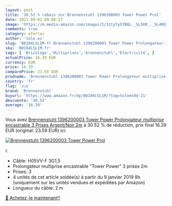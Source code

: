 ```yaml
---
layout: post
title: '30.52 % rabais sur Brennenstuhl 1396200003 Tower Power Prol'
date: 2021-09-02 09:08:27
image: 'https://m.media-amazon.com/images/I/31tyYy5TB8L._SL500_._SL400_.jpg'
comments: true
category: ofertas
author: 'tole.es'
slug: 'B0104LSLIM-fr Brennenstuhl 1396200003 Tower Power Prolongateur...'
sku: 'B0104LSLIM-fr'
tags: [ 'Bricolage','Multiprises','brennenstuhl','Électricité', ]
actualPrice: 16.39 EUR
currency: EUR
price: 16.39
comparePrice: 23.59 EUR
prodname: 'Brennenstuhl 1396200003 Tower Power Prolongateur multiprise encastrable 3 Prises  Argent/Noir  2m'
country: 'fr'
flag: '🇫🇷'
brand: 'Brennenstuhl'
buyurl: 'https://www.amazon.fr/dp/B0104LSLIM/?tag=tolees0d-21'
descuento: '30.52'
average: '16.39'
---
```


Vous avez [Brennenstuhl 1396200003 Tower Power Prolongateur multiprise encastrable 3 Prises  Argent/Noir  2m](https://www.amazon.fr/dp/B0104LSLIM/?tag=tolees0d-21)  à  30.52 % de réduction, prix final  16.39 EUR (original: 23.59 EUR) ici:

[![Brennenstuhl 1396200003 Tower Power Prol](https://m.media-amazon.com/images/I/31tyYy5TB8L._SL500_._SL400_.jpg)](https://www.amazon.fr/dp/B0104LSLIM/?tag=tolees0d-21)

ℹ️:

- Câble: H05VV-F 3G1,5
- Prolongateur multiprise encastrable "Tower Power" 3 prises 2m
- Prises: 3
- 4 unités de cet article soldée(s) à partir du 9 janvier 2019 8h (uniquement sur les unités vendues et expédiées par Amazon)
- Longueur du câble: 2 m

[🛒 Achetez-le maintenant!!](https://www.amazon.fr/dp/B0104LSLIM/?tag=tolees0d-21)
